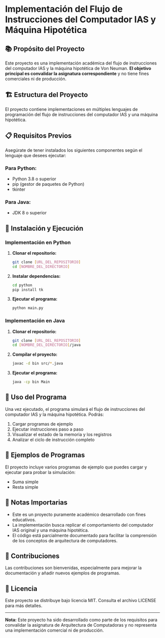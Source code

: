 # Implementación del Flujo de Instrucciones del Computador IAS y Máquina Hipotética

## 📚 Propósito del Proyecto

Este proyecto es una implementación académica del flujo de instrucciones del computador IAS y la máquina hipotética de Von Neuman. **El objetivo principal es convalidar la asignatura correspondiente** y no tiene fines comerciales ni de producción.

## 🏗️ Estructura del Proyecto

El proyecto contiene implementaciones en múltiples lenguajes de programación del flujo de instrucciones del computador IAS y una máquina hipotética.

## 📋 Requisitos Previos

Asegúrate de tener instalados los siguientes componentes según el lenguaje que desees ejecutar:

### Para Python:
- Python 3.8 o superior
- pip (gestor de paquetes de Python)
- tkinter

### Para Java:
- JDK 8 o superior

## 🚀 Instalación y Ejecución

### Implementación en Python

1. **Clonar el repositorio:**
   ```bash
   git clone [URL_DEL_REPOSITORIO]
   cd [NOMBRE_DEL_DIRECTORIO]
   ```

2. **Instalar dependencias:**
   ```bash
   cd python
   pip install tk
   ```

3. **Ejecutar el programa:**
   ```bash
   python main.py
   ```

### Implementación en Java

1. **Clonar el repositorio:**
   ```bash
   git clone [URL_DEL_REPOSITORIO]
   cd [NOMBRE_DEL_DIRECTORIO]/java
   ```

2. **Compilar el proyecto:**
   ```bash
   javac -d bin src/*.java
   ```

3. **Ejecutar el programa:**
   ```bash
   java -cp bin Main
   ```

## 📖 Uso del Programa

Una vez ejecutado, el programa simulará el flujo de instrucciones del computador IAS y la máquina hipotética. Podrás:

1. Cargar programas de ejemplo
2. Ejecutar instrucciones paso a paso
3. Visualizar el estado de la memoria y los registros
4. Analizar el ciclo de instrucción completo

## 🧪 Ejemplos de Programas

El proyecto incluye varios programas de ejemplo que puedes cargar y ejecutar para probar la simulación:

- Suma simple
- Resta simple

## 📝 Notas Importarias

- Este es un proyecto puramente académico desarrollado con fines educativos.
- La implementación busca replicar el comportamiento del computador IAS original y una máquina hipotética.
- El código está parcialmente documentado para facilitar la comprensión de los conceptos de arquitectura de computadores.

## 🤝 Contribuciones

Las contribuciones son bienvenidas, especialmente para mejorar la documentación y añadir nuevos ejemplos de programas.

## 📄 Licencia

Este proyecto se distribuye bajo licencia MIT. Consulta el archivo LICENSE para más detalles.

---

**Nota:** Este proyecto ha sido desarrollado como parte de los requisitos para convalidar la asignatura de Arquitectura de Computadoras y no representa una implementación comercial ni de producción.
